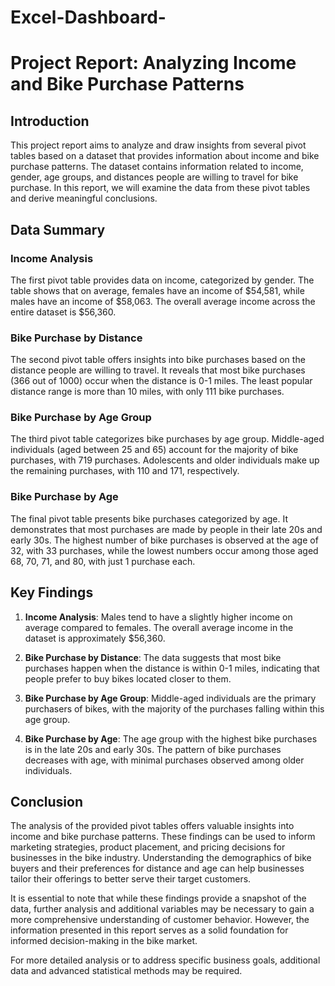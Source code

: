 # Excel-Dashboard-


# Project Report: Analyzing Income and Bike Purchase Patterns

## Introduction

This project report aims to analyze and draw insights from several pivot tables based on a dataset that provides information about income and bike purchase patterns. The dataset contains information related to income, gender, age groups, and distances people are willing to travel for bike purchase. In this report, we will examine the data from these pivot tables and derive meaningful conclusions.

## Data Summary

### Income Analysis
The first pivot table provides data on income, categorized by gender. The table shows that on average, females have an income of $54,581, while males have an income of $58,063. The overall average income across the entire dataset is $56,360.

### Bike Purchase by Distance
The second pivot table offers insights into bike purchases based on the distance people are willing to travel. It reveals that most bike purchases (366 out of 1000) occur when the distance is 0-1 miles. The least popular distance range is more than 10 miles, with only 111 bike purchases.

### Bike Purchase by Age Group
The third pivot table categorizes bike purchases by age group. Middle-aged individuals (aged between 25 and 65) account for the majority of bike purchases, with 719 purchases. Adolescents and older individuals make up the remaining purchases, with 110 and 171, respectively.

### Bike Purchase by Age
The final pivot table presents bike purchases categorized by age. It demonstrates that most purchases are made by people in their late 20s and early 30s. The highest number of bike purchases is observed at the age of 32, with 33 purchases, while the lowest numbers occur among those aged 68, 70, 71, and 80, with just 1 purchase each.

## Key Findings

1. **Income Analysis**: Males tend to have a slightly higher income on average compared to females. The overall average income in the dataset is approximately $56,360.

2. **Bike Purchase by Distance**: The data suggests that most bike purchases happen when the distance is within 0-1 miles, indicating that people prefer to buy bikes located closer to them.

3. **Bike Purchase by Age Group**: Middle-aged individuals are the primary purchasers of bikes, with the majority of the purchases falling within this age group.

4. **Bike Purchase by Age**: The age group with the highest bike purchases is in the late 20s and early 30s. The pattern of bike purchases decreases with age, with minimal purchases observed among older individuals.

## Conclusion

The analysis of the provided pivot tables offers valuable insights into income and bike purchase patterns. These findings can be used to inform marketing strategies, product placement, and pricing decisions for businesses in the bike industry. Understanding the demographics of bike buyers and their preferences for distance and age can help businesses tailor their offerings to better serve their target customers.

It is essential to note that while these findings provide a snapshot of the data, further analysis and additional variables may be necessary to gain a more comprehensive understanding of customer behavior. However, the information presented in this report serves as a solid foundation for informed decision-making in the bike market.

For more detailed analysis or to address specific business goals, additional data and advanced statistical methods may be required.

